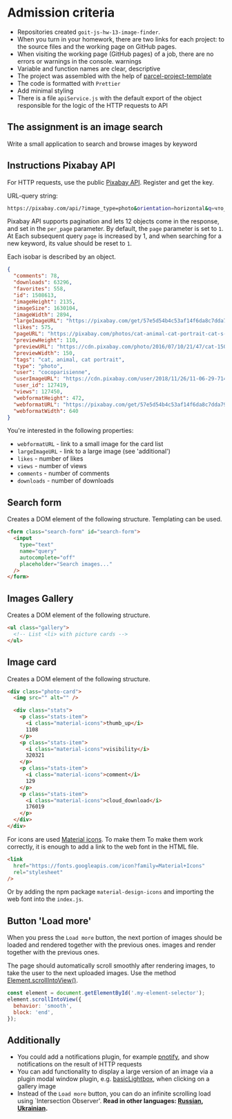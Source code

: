 
# Admission criteria

- Repositories created `goit-js-hw-13-image-finder`.
- When you turn in your homework, there are two links for each project: to the source
  files and the working page on GitHub pages.
- When visiting the working page (GitHub pages) of a job, there are no errors or warnings in the console.
  warnings
- Variable and function names are clear, descriptive
- The project was assembled with the help of
  [parcel-project-template](https://github.com/goitacademy/parcel-project-template)
- The code is formatted with `Prettier`
- Add minimal styling
- There is a file `apiService.js` with the default export of the object responsible for the logic of the
  HTTP requests to API

## The assignment is an image search

Write a small application to search and browse images by keyword

## Instructions Pixabay API

For HTTP requests, use the public
[Pixabay API](https://pixabay.com/api/docs/). Register and get the key.

URL-query string:

```bash
https://pixabay.com/api/?image_type=photo&orientation=horizontal&q=что_искать&page=номер_страницы&per_page=12&key=your_key
```

Pixabay API supports pagination and lets 12 objects come in the response,
and set in the `per_page` parameter. By default, the `page` parameter is set to `1`. At
Each subsequent query `page` is increased by 1, and when searching for a new
keyword, its value should be reset to `1`.

Each isobar is described by an object.

```json
{
  "comments": 78,
  "downloads": 63296,
  "favorites": 558,
  "id": 1508613,
  "imageHeight": 2135,
  "imageSize": 1630104,
  "imageWidth": 2894,
  "largeImageURL": "https://pixabay.com/get/57e5d54b4c53af14f6da8c7dda793376173cd8e7524c704c702873dc9f44c551_1280.jpg",
  "likes": 575,
  "pageURL": "https://pixabay.com/photos/cat-animal-cat-portrait-cat-s-eyes-1508613/",
  "previewHeight": 110,
  "previewURL": "https://cdn.pixabay.com/photo/2016/07/10/21/47/cat-1508613_150.jpg",
  "previewWidth": 150,
  "tags": "cat, animal, cat portrait",
  "type": "photo",
  "user": "cocoparisienne",
  "userImageURL": "https://cdn.pixabay.com/user/2018/11/26/11-06-29-714_250x250.jpg",
  "user_id": 127419,
  "views": 127450,
  "webformatHeight": 472,
  "webformatURL": "https://pixabay.com/get/57e5d54b4c53af14f6da8c7dda793376173cd8e7524c704c702873dc9f44c551_640.jpg",
  "webformatWidth": 640
}
```

You're interested in the following properties:

- `webformatURL` - link to a small image for the card list
- `largeImageURL` - link to a large image (see 'additional')
- `likes` - number of likes
- `views` - number of views
- `comments` - number of comments
- `downloads` - number of downloads

## Search form

Creates a DOM element of the following structure. Templating can be used.

```html
<form class="search-form" id="search-form">
  <input
    type="text"
    name="query"
    autocomplete="off"
    placeholder="Search images..."
  />
</form>
```

## Images Gallery

Creates a DOM element of the following structure.

```html
<ul class="gallery">
  <!-- List <li> with picture cards -->
</ul>
```

## Image card

Creates a DOM element of the following structure.

```html
<div class="photo-card">
  <img src="" alt="" />

  <div class="stats">
    <p class="stats-item">
      <i class="material-icons">thumb_up</i>
      1108
    </p>
    <p class="stats-item">
      <i class="material-icons">visibility</i>
      320321
    </p>
    <p class="stats-item">
      <i class="material-icons">comment</i>
      129
    </p>
    <p class="stats-item">
      <i class="material-icons">cloud_download</i>
      176019
    </p>
  </div>
</div>
```

For icons are used
[Material icons](https://google.github.io/material-design-icons/). To make them
To make them work correctly, it is enough to add a link to the web font in the HTML file.

```html
<link
  href="https://fonts.googleapis.com/icon?family=Material+Icons"
  rel="stylesheet"
/>
```

Or by adding the npm package `material-design-icons` and importing the web font into the
`index.js`.

## Button 'Load more'

When you press the `Load more` button, the next portion of images should be loaded and rendered together with the previous ones.
images and render together with the previous ones.

The page should automatically scroll smoothly after rendering images,
to take the user to the next uploaded images. Use the
method
[Element.scrollIntoView()](https://developer.mozilla.org/en-US/docs/Web/API/Element/scrollIntoView).

```js
const element = document.getElementById('.my-element-selector');
element.scrollIntoView({
  behavior: 'smooth',
  block: 'end',
});
```

## Additionally

- You could add a notifications plugin, for example
  [pnotify](https://github.com/sciactive/pnotify), and show notifications on the
  result of HTTP requests
- You can add functionality to display a large version of an image via a plugin
  modal window plugin, e.g.
  [basicLightbox](https://basiclightbox.electerious.com/), when clicking on a
  gallery image
- Instead of the `Load more` button, you can do an infinite scrolling load
  using `Intersection Observer'.
**Read in other languages: [Russian](README.md), [Ukrainian](README.ua.md).**
